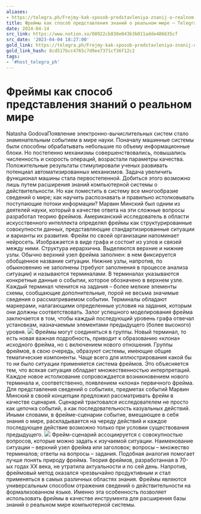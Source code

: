 ```yaml
---
aliases:
- https://telegra.ph/Frejmy-kak-sposob-predstavleniya-znanij-o-realnom-mire-07-20
title: Фреймы как способ представления знаний о реальном мире – Telegraph
date: 2024-04-14
src_link: https://www.notion.so/08922cb838e043b3b011adde486635cf
src_date: '2023-04-04 18:27:00'
gold_link: https://telegra.ph/Frejmy-kak-sposob-predstavleniya-znanij-o-realnom-mire-07-20
gold_link_hash: 8cd517bcc4765c7d9ee7371cf36f12c2
tags:
- '#host_telegra_ph'
---
```


# Фреймы как способ представления знаний о реальном мире
Natasha GodovaПоявление электронно-вычислительных систем стало знаменательным событием в мире науки. Поначалу машинные системы были способны обрабатывать небольшие по объему информационные блоки. Но постепенно механизмы совершенствовались, повышались численность и скорость операций, возрастали параметры качества. Положительные результаты стимулировали ученых развивать потенциал автоматизированных механизмов. Задача увеличить функционал машины стала первостепенной. Добиться этого возможно лишь путем расширения знаний компьютерной системы о действительности. Но как поместить в систему все многообразие сведений о мире; как научить распознавать и правильно истолковывать поступающие потоки информации?
Марвин Минский был одним из деятелей науки, который в качестве ответа на эти сложные вопросы разработал теорию фреймов. Американский исследователь в области искусственного интеллекта определял фреймы как структурированные совокупности данных, представляющие стандартизированные ситуации и варианты их развития.
Фрейм по своей организации напоминает нейросеть. Изображается в виде графа и состоит из узлов и связей между ними. Структура иерархична. Выделяются верхние и нижние узлы. Обычно верхний узел фрейма заполнен: в нем фиксируется обобщенное название ситуации. Нижние узлы, напротив, по обыкновению не заполнены (требуют заполнения в процессе анализа ситуации) и называются терминалами. В терминалах указываются конкретные данные о событии, которое обозначено в верхнем узле. Каждый терминал членится на задания – более мелкие элементы схемы, сообщающие дополнительные, порой не весьма значимые сведения о рассматриваемом событии. Терминалы обладают маркерами, налагающими определенные условия на задания, которым они должны соответствовать. Залог успешного моделирования фрейма заключается в том, чтобы каждый последующий уровень графа отвечал установкам, назначаемым элементами предыдущего (более высокого) уровня.
![](/file/600a5daa0d5c272ebf772.jpg)
Фреймы могут соединяться в группы. Новый терминал, то есть новая важная подробность, приводит к образованию «клона» исходного фрейма, но с включением нового отношения. Группы фреймов, в свою очередь, образуют системы, имеющие общие тематические компоненты. Чаще всего для иллюстрирования какой бы то ни было ситуации применяется система фреймов. Это объясняется тем, что всякая ситуация обладает множественностью интерпретаций. Каждое новое истолкование сопровождается возникновением нового терминала и, соответственно, появлением «клона» первичного фрейма.
Для представления сведений о событиях, предметах событий Марвин Минский в своей концепции предложил рассматривать фрейм в качестве сценария. Сценарий трактовался исследователем не просто как цепочка событий, а как последовательность казуальных действий. Иными словами, в фрейме-сценарии событие, вмещающее в себя знания о мире, раскладывается на череду действий и каждое последующее действие возможно только при условии существования предыдущего.
![](/file/4b541269c176d066022f2.jpg)
Фрейм-сценарий ассоциируется с совокупностью вопросов, которые можно задать к изучаемой ситуации. Наименование ситуации – верхний узел фрейма или заголовок; вопросы – множество терминалов; ответы на вопросы – задания. Подобная аналогия помогает лучше понять природу фрейма.
Теория фреймов, разработанная в 70-ых годах XX века, не утратила актуальности и по сей день. Напротив, фреймовый метод оказался чрезвычайно продуктивным и стал применяться в самых различных областях знания. Фреймы являются универсальным способом отражения сведений о действительности на формализованном языке. Именно эта особенность позволяет использовать фреймы в качестве инструмента для расширения базы знаний о реальном мире компьютерной системы.